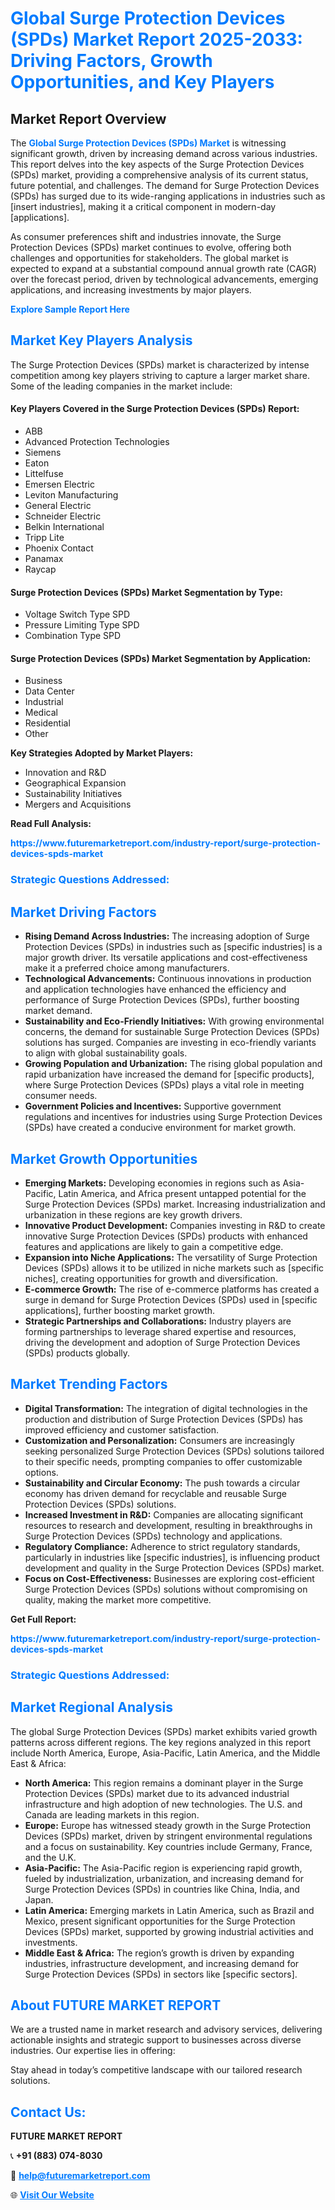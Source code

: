 <h1 style="color: #007BFF;">Global Surge Protection Devices (SPDs) Market Report 2025-2033: Driving Factors, Growth Opportunities, and Key Players</h1>

<section id="overview">
<h2>Market Report Overview</h2>
<p>The <a href="https://www.futuremarketreport.com/industry-report/surge-protection-devices-spds-market" style="color: #007BFF; text-decoration: none;"><strong>Global Surge Protection Devices (SPDs) Market</strong></a> is witnessing significant growth, driven by increasing demand across various industries. This report delves into the key aspects of the Surge Protection Devices (SPDs) market, providing a comprehensive analysis of its current status, future potential, and challenges. The demand for Surge Protection Devices (SPDs) has surged due to its wide-ranging applications in industries such as [insert industries], making it a critical component in modern-day [applications].</p>
<p>As consumer preferences shift and industries innovate, the Surge Protection Devices (SPDs) market continues to evolve, offering both challenges and opportunities for stakeholders. The global market is expected to expand at a substantial compound annual growth rate (CAGR) over the forecast period, driven by technological advancements, emerging applications, and increasing investments by major players.</p>
</section>

<section id="overview">
<p><a href="https://www.futuremarketreport.com/request-sample/reportId=75434" style="color: #007BFF; text-decoration: none;"><strong>Explore Sample Report Here</strong></a></p>
</section>

<section id="key-players">
<h2 style="color: #007BFF;">Market Key Players Analysis</h2>
<p>The Surge Protection Devices (SPDs) market is characterized by intense competition among key players striving to capture a larger market share. Some of the leading companies in the market include:</p>
<h4>Key Players Covered in the Surge Protection Devices (SPDs) Report:</h4>
<ul><li>ABB</li><li>Advanced Protection Technologies</li><li>Siemens</li><li>Eaton</li><li>Littelfuse</li><li>Emersen Electric</li><li>Leviton Manufacturing</li><li>General Electric</li><li>Schneider Electric</li><li>Belkin International</li><li>Tripp Lite</li><li>Phoenix Contact</li><li>Panamax</li><li>Raycap</li></ul>
<h4>Surge Protection Devices (SPDs) Market Segmentation by Type:</h4>
<ul><li>Voltage Switch Type SPD</li><li>Pressure Limiting Type SPD</li><li>Combination Type SPD</li></ul>

<h4>Surge Protection Devices (SPDs) Market Segmentation by Application:</h4>
<ul><li>Business</li><li>Data Center</li><li>Industrial</li><li>Medical</li><li>Residential</li><li>Other</li></ul>
<p><strong>Key Strategies Adopted by Market Players:</strong></p>
<ul>
<li>Innovation and R&D</li>
<li>Geographical Expansion</li>
<li>Sustainability Initiatives</li>
<li>Mergers and Acquisitions</li>
</ul>
</section>

<section>
<p><strong>Read Full Analysis: </strong></p><a href="https://www.futuremarketreport.com/industry-report/surge-protection-devices-spds-market" style="color: #007BFF; text-decoration: none;"><strong>https://www.futuremarketreport.com/industry-report/surge-protection-devices-spds-market</strong></a>
<h3 style="color: #007BFF;">Strategic Questions Addressed:</h3>
</section>

<section id="driving-factors">
<h2 style="color: #007BFF;">Market Driving Factors</h2>
<ul>
<li><strong>Rising Demand Across Industries:</strong> The increasing adoption of Surge Protection Devices (SPDs) in industries such as [specific industries] is a major growth driver. Its versatile applications and cost-effectiveness make it a preferred choice among manufacturers.</li>
<li><strong>Technological Advancements:</strong> Continuous innovations in production and application technologies have enhanced the efficiency and performance of Surge Protection Devices (SPDs), further boosting market demand.</li>
<li><strong>Sustainability and Eco-Friendly Initiatives:</strong> With growing environmental concerns, the demand for sustainable Surge Protection Devices (SPDs) solutions has surged. Companies are investing in eco-friendly variants to align with global sustainability goals.</li>
<li><strong>Growing Population and Urbanization:</strong> The rising global population and rapid urbanization have increased the demand for [specific products], where Surge Protection Devices (SPDs) plays a vital role in meeting consumer needs.</li>
<li><strong>Government Policies and Incentives:</strong> Supportive government regulations and incentives for industries using Surge Protection Devices (SPDs) have created a conducive environment for market growth.</li>
</ul>
</section>

<section id="growth-opportunities">
<h2 style="color: #007BFF;">Market Growth Opportunities</h2>
<ul>
<li><strong>Emerging Markets:</strong> Developing economies in regions such as Asia-Pacific, Latin America, and Africa present untapped potential for the Surge Protection Devices (SPDs) market. Increasing industrialization and urbanization in these regions are key growth drivers.</li>
<li><strong>Innovative Product Development:</strong> Companies investing in R&D to create innovative Surge Protection Devices (SPDs) products with enhanced features and applications are likely to gain a competitive edge.</li>
<li><strong>Expansion into Niche Applications:</strong> The versatility of Surge Protection Devices (SPDs) allows it to be utilized in niche markets such as [specific niches], creating opportunities for growth and diversification.</li>
<li><strong>E-commerce Growth:</strong> The rise of e-commerce platforms has created a surge in demand for Surge Protection Devices (SPDs) used in [specific applications], further boosting market growth.</li>
<li><strong>Strategic Partnerships and Collaborations:</strong> Industry players are forming partnerships to leverage shared expertise and resources, driving the development and adoption of Surge Protection Devices (SPDs) products globally.</li>
</ul>
</section>

<section id="trending-factors">
<h2 style="color: #007BFF;">Market Trending Factors</h2>
<ul>
<li><strong>Digital Transformation:</strong> The integration of digital technologies in the production and distribution of Surge Protection Devices (SPDs) has improved efficiency and customer satisfaction.</li>
<li><strong>Customization and Personalization:</strong> Consumers are increasingly seeking personalized Surge Protection Devices (SPDs) solutions tailored to their specific needs, prompting companies to offer customizable options.</li>
<li><strong>Sustainability and Circular Economy:</strong> The push towards a circular economy has driven demand for recyclable and reusable Surge Protection Devices (SPDs) solutions.</li>
<li><strong>Increased Investment in R&D:</strong> Companies are allocating significant resources to research and development, resulting in breakthroughs in Surge Protection Devices (SPDs) technology and applications.</li>
<li><strong>Regulatory Compliance:</strong> Adherence to strict regulatory standards, particularly in industries like [specific industries], is influencing product development and quality in the Surge Protection Devices (SPDs) market.</li>
<li><strong>Focus on Cost-Effectiveness:</strong> Businesses are exploring cost-efficient Surge Protection Devices (SPDs) solutions without compromising on quality, making the market more competitive.</li>
</ul>
</section>

<section>
<p><strong>Get Full Report: </strong></p><a href="https://www.futuremarketreport.com/industry-report/surge-protection-devices-spds-market" style="color: #007BFF; text-decoration: none;"><strong>https://www.futuremarketreport.com/industry-report/surge-protection-devices-spds-market</strong></a>
<h3 style="color: #007BFF;">Strategic Questions Addressed:</h3>
</section>


<section id="regional-analysis">
<h2 style="color: #007BFF;">Market Regional Analysis</h2>
<p>The global Surge Protection Devices (SPDs) market exhibits varied growth patterns across different regions. The key regions analyzed in this report include North America, Europe, Asia-Pacific, Latin America, and the Middle East & Africa:</p>
<ul>
<li><strong>North America:</strong> This region remains a dominant player in the Surge Protection Devices (SPDs) market due to its advanced industrial infrastructure and high adoption of new technologies. The U.S. and Canada are leading markets in this region.</li>
<li><strong>Europe:</strong> Europe has witnessed steady growth in the Surge Protection Devices (SPDs) market, driven by stringent environmental regulations and a focus on sustainability. Key countries include Germany, France, and the U.K.</li>
<li><strong>Asia-Pacific:</strong> The Asia-Pacific region is experiencing rapid growth, fueled by industrialization, urbanization, and increasing demand for Surge Protection Devices (SPDs) in countries like China, India, and Japan.</li>
<li><strong>Latin America:</strong> Emerging markets in Latin America, such as Brazil and Mexico, present significant opportunities for the Surge Protection Devices (SPDs) market, supported by growing industrial activities and investments.</li>
<li><strong>Middle East & Africa:</strong> The region’s growth is driven by expanding industries, infrastructure development, and increasing demand for Surge Protection Devices (SPDs) in sectors like [specific sectors].</li>
</ul>
</section>

<footer>
<h2 style="color: #007BFF;">About FUTURE MARKET REPORT</h2>
<p>We are a trusted name in market research and advisory services, delivering actionable insights and strategic support to businesses across diverse industries. Our expertise lies in offering:</p>

<p>Stay ahead in today’s competitive landscape with our tailored research solutions.</p>

<h2 style="color: #007BFF;">Contact Us:</h2>
<p><strong>FUTURE MARKET REPORT</strong></p>
<p>📞 <strong>+91 (883) 074-8030</strong></p>
<p>📧 <strong><a href="mailto:help@futuremarketreport.com" style="color: #007BFF;">help@futuremarketreport.com</a></strong></p>
<p>🌐 <strong><a href="https://www.futuremarketreport.com/" style="color: #007BFF;">Visit Our Website</a></strong></p>
</footer>